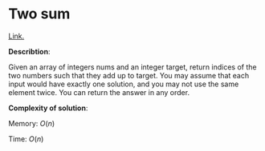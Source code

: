 # Two sum
[Link.](https://leetcode.com/problems/two-sum/description/)

**Describtion**:

Given an array of integers nums and an integer target, return indices of the two numbers such that they add up to target.
You may assume that each input would have exactly one solution, and you may not use the same element twice.
You can return the answer in any order.

**Complexity of solution**:

Memory: *O*(*n*)

Time: *O*(*n*)
